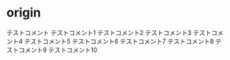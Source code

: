 # origin
テストコメント
テストコメント1
テストコメント2
テストコメント3
テストコメント4
テストコメント5
テストコメント6
テストコメント7
テストコメント8
テストコメント9
テストコメント10
